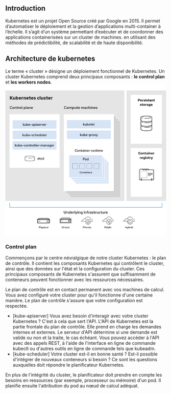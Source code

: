 ## Introduction
Kubernetes est un projet Open Source créé par Google en 2015. Il permet d’automatiser le déploiement et la gestion d’applications multi-container à l’échelle. Il s’agit d’un système permettant d’exécuter et de coordonner des applications containerisées sur un cluster de machines. en utilisant des méthodes de prédictibilité, de scalabilité et de haute disponibilité.

## Architecture de kubernetes
Le terme « cluster » désigne un déploiement fonctionnel de Kubernetes. Un cluster Kubernetes comprend deux principaux composants : **le control plan** et **les workers nodes**.
![](../images/arch.png)

### Control plan
Commençons par le centre névralgique de notre cluster Kubernetes : le plan de contrôle. Il contient les composants Kubernetes qui contrôlent le cluster, ainsi que des données sur l'état et la configuration du cluster. Ces principaux composants de Kubernetes s'assurent que suffisamment de conteneurs peuvent fonctionner avec les ressources nécessaires. 

Le plan de contrôle est en contact permanent avec vos machines de calcul. Vous avez configuré votre cluster pour qu'il fonctionne d'une certaine manière. Le plan de contrôle s'assure que votre configuration est respectée.
* [kube-apiserver]
Vous avez besoin d'interagir avec votre cluster Kubernetes ? C'est à cela que sert l'API. L'API de Kubernetes est la partie frontale du plan de contrôle. Elle prend en charge les demandes internes et externes. Le serveur d'API détermine si une demande est valide ou non et la traite, le cas échéant. Vous pouvez accéder à l'API avec des appels REST, à l'aide de l'interface en ligne de commande kubectl ou d'autres outils en ligne de commande tels que kubeadm.
* [kube-scheduler]
Votre cluster est-il en bonne santé ? Est-il possible d'intégrer de nouveaux conteneurs si besoin ? Ce sont les questions auxquelles doit répondre le planificateur Kubernetes.

En plus de l'intégrité du cluster, le planificateur doit prendre en compte les besoins en ressources (par exemple, processeur ou mémoire) d'un pod. Il planifie ensuite l'attribution du pod au nœud de calcul adéquat.

